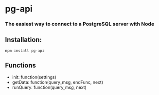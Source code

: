 # pg-api 
### The easiest way to connect to a PostgreSQL server with Node

## Installation:

`npm install pg-api`

## Functions

- init: function(settings)
- getData: function(query_msg, endFunc, next)
- runQuery: function(query_msg, next)